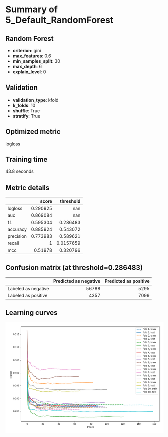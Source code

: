 # Summary of 5_Default_RandomForest

## Random Forest
- **criterion**: gini
- **max_features**: 0.6
- **min_samples_split**: 30
- **max_depth**: 6
- **explain_level**: 0

## Validation
 - **validation_type**: kfold
 - **k_folds**: 10
 - **shuffle**: True
 - **stratify**: True

## Optimized metric
logloss

## Training time

43.8 seconds

## Metric details
|           |    score |   threshold |
|:----------|---------:|------------:|
| logloss   | 0.290925 | nan         |
| auc       | 0.869084 | nan         |
| f1        | 0.595304 |   0.286483  |
| accuracy  | 0.885924 |   0.543072  |
| precision | 0.773983 |   0.589621  |
| recall    | 1        |   0.0157659 |
| mcc       | 0.51978  |   0.320796  |


## Confusion matrix (at threshold=0.286483)
|                     |   Predicted as negative |   Predicted as positive |
|:--------------------|------------------------:|------------------------:|
| Labeled as negative |                   56788 |                    5295 |
| Labeled as positive |                    4357 |                    7099 |

## Learning curves
![Learning curves](learning_curves.png)